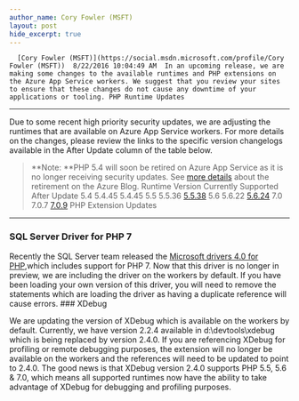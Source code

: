 ```yaml
---
author_name: Cory Fowler (MSFT)
layout: post
hide_excerpt: true
---
```

      [Cory Fowler (MSFT)](https://social.msdn.microsoft.com/profile/Cory Fowler (MSFT))  8/22/2016 10:04:49 AM  In an upcoming release, we are making some changes to the available runtimes and PHP extensions on the Azure App Service workers. We suggest that you review your sites to ensure that these changes do not cause any downtime of your applications or tooling. PHP Runtime Updates
-------------------

 Due to some recent high priority security updates, we are adjusting the runtimes that are available on Azure App Service workers. For more details on the changes, please review the links to the specific version changelogs available in the After Update column of the table below. 
> **Note: **PHP 5.4 will soon be retired on Azure App Service as it is no longer receiving security updates. See [more details](https://azure.microsoft.com/en-us/blog/announcing-support-for-php-7-0-in-azure-app-service-and-notice-of-php-5-4-retirement/) about the retirement on the Azure Blog.    Runtime Version Currently Supported After Update     5.4 5.4.45 5.4.45   5.5 5.5.36 [5.5.38](http://php.net/ChangeLog-5.php#5.5.38)   5.6 5.6.22 [5.6.24](http://php.net/ChangeLog-5.php#5.6.24)   7.0 7.0.7 [7.0.9](http://php.net/ChangeLog-7.php#7.0.9)    PHP Extension Updates
---------------------

 ### SQL Server Driver for PHP 7

 Recently the SQL Server team released the [Microsoft drivers 4.0 for PHP](https://blogs.technet.microsoft.com/dataplatforminsider/2016/07/20/microsoft-drivers-4-0-for-php-for-sql-server-with-php-7-0-support-released/),which includes support for PHP 7. Now that this driver is no longer in preview, we are including the driver on the workers by default. If you have been loading your own version of this driver, you will need to remove the statements which are loading the driver as having a duplicate reference will cause errors. ### XDebug

 We are updating the version of XDebug which is available on the workers by default. Currently, we have version 2.2.4 available in d:\devtools\xdebug which is being replaced by version 2.4.0. If you are referencing XDebug for profiling or remote debugging purposes, the extension will no longer be available on the workers and the references will need to be updated to point to 2.4.0. The good news is that XDebug version 2.4.0 supports PHP 5.5, 5.6 & 7.0, which means all supported runtimes now have the ability to take advantage of XDebug for debugging and profiling purposes.     